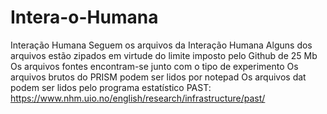 # Intera-o-Humana
Interação Humana
Seguem os arquivos da Interação Humana
Alguns dos arquivos estão zipados em virtude do limite imposto pelo Github de 25 Mb
Os arquivos fontes encontram-se junto com o tipo de experimento
Os arquivos brutos do PRISM podem ser lidos por notepad
Os arquivos dat podem ser lidos pelo programa estatístico PAST: https://www.nhm.uio.no/english/research/infrastructure/past/
